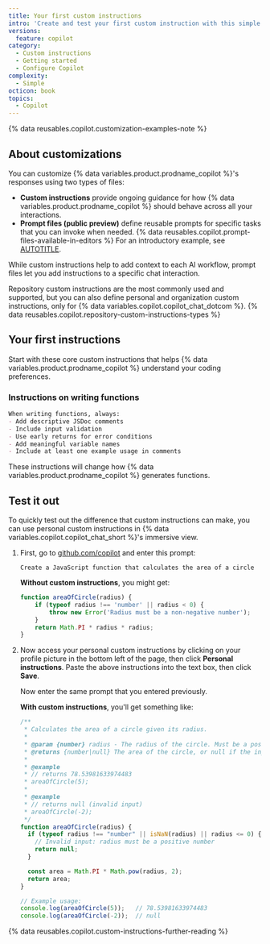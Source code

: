 ```yaml
---
title: Your first custom instructions
intro: 'Create and test your first custom instruction with this simple example.'
versions:
  feature: copilot
category:
  - Custom instructions
  - Getting started
  - Configure Copilot
complexity:
  - Simple
octicon: book
topics:
  - Copilot
---
```


{% data reusables.copilot.customization-examples-note %}

## About customizations

You can customize {% data variables.product.prodname_copilot %}'s responses using two types of files:

* **Custom instructions** provide ongoing guidance for how {% data variables.product.prodname_copilot %} should behave across all your interactions.
* **Prompt files (public preview)** define reusable prompts for specific tasks that you can invoke when needed. {% data reusables.copilot.prompt-files-available-in-editors %} For an introductory example, see [AUTOTITLE](/copilot/tutorials/customization-library/prompt-files/your-first-prompt-file).

While custom instructions help to add context to each AI workflow, prompt files let you add instructions to a specific chat interaction.

Repository custom instructions are the most commonly used and supported, but you can also define personal and organization custom instructions, only for {% data variables.copilot.copilot_chat_dotcom %}. {% data reusables.copilot.repository-custom-instructions-types %}

## Your first instructions

Start with these core custom instructions that helps {% data variables.product.prodname_copilot %} understand your coding preferences.

### Instructions on writing functions

```markdown copy
When writing functions, always:
- Add descriptive JSDoc comments
- Include input validation
- Use early returns for error conditions
- Add meaningful variable names
- Include at least one example usage in comments
```

These instructions will change how {% data variables.product.prodname_copilot %} generates functions.

## Test it out

To quickly test out the difference that custom instructions can make, you can use personal custom instructions in {% data variables.copilot.copilot_chat_short %}'s immersive view.

1. First, go to [github.com/copilot](https://github.com/copilot?ref_product=copilot&ref_type=trial&ref_style=text) and enter this prompt:

    `Create a JavaScript function that calculates the area of a circle`

    **Without custom instructions**, you might get:

    ```javascript
    function areaOfCircle(radius) {
        if (typeof radius !== 'number' || radius < 0) {
            throw new Error('Radius must be a non-negative number');
        }
        return Math.PI * radius * radius;
    }
    ```

1. Now access your personal custom instructions by clicking on your profile picture in the bottom left of the page, then click **Personal instructions**. Paste the above instructions into the text box, then click **Save**.

    Now enter the same prompt that you entered previously.

    **With custom instructions**, you'll get something like:

    ```javascript
    /**
     * Calculates the area of a circle given its radius.
     *
     * @param {number} radius - The radius of the circle. Must be a positive number.
     * @returns {number|null} The area of the circle, or null if the input is invalid.
     *
     * @example
     * // returns 78.53981633974483
     * areaOfCircle(5);
     *
     * @example
     * // returns null (invalid input)
     * areaOfCircle(-2);
     */
    function areaOfCircle(radius) {
      if (typeof radius !== "number" || isNaN(radius) || radius <= 0) {
        // Invalid input: radius must be a positive number
        return null;
      }

      const area = Math.PI * Math.pow(radius, 2);
      return area;
    }

    // Example usage:
    console.log(areaOfCircle(5));   // 78.53981633974483
    console.log(areaOfCircle(-2));  // null
    ```

{% data reusables.copilot.custom-instructions-further-reading %}
